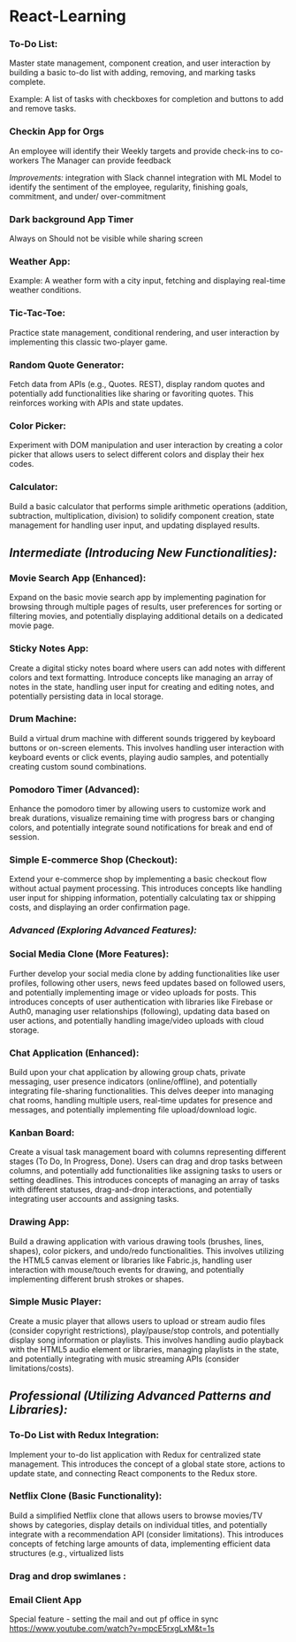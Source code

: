 # React-Learning
### To-Do List: 
Master state management, component creation, and user interaction by building a basic to-do list with adding, removing, and marking tasks complete.

Example: A list of tasks with checkboxes for completion and buttons to add and remove tasks.

### Checkin App for Orgs
An employee will identify their Weekly targets and provide check-ins to co-workers
The Manager can provide feedback

*Improvements:*
integration with Slack channel
integration with ML Model to identify the sentiment of the employee, regularity, finishing goals, commitment, and under/ over-commitment

### Dark background App Timer 
Always on
Should not be visible while sharing screen

### Weather App:
Example: A weather form with a city input, fetching and displaying real-time weather conditions.

### Tic-Tac-Toe: 
Practice state management, conditional rendering, and user interaction by implementing this classic two-player game.
### Random Quote Generator: 
Fetch data from APIs (e.g., Quotes. REST), display random quotes and potentially add functionalities like sharing or favoriting quotes. This reinforces working with APIs and state updates.
### Color Picker: 
Experiment with DOM manipulation and user interaction by creating a color picker that allows users to select different colors and display their hex codes.
### Calculator: 
Build a basic calculator that performs simple arithmetic operations (addition, subtraction, multiplication, division) to solidify component creation, state management for handling user input, and updating displayed results.


## *Intermediate (Introducing New Functionalities):*
### Movie Search App (Enhanced): 
Expand on the basic movie search app by implementing pagination for browsing through multiple pages of results, user preferences for sorting or filtering movies, and potentially displaying additional details on a dedicated movie page.
### Sticky Notes App: 
Create a digital sticky notes board where users can add notes with different colors and text formatting. Introduce concepts like managing an array of notes in the state, handling user input for creating and editing notes, and potentially persisting data in local storage.
### Drum Machine: 
Build a virtual drum machine with different sounds triggered by keyboard buttons or on-screen elements. This involves handling user interaction with keyboard events or click events, playing audio samples, and potentially creating custom sound combinations.
### Pomodoro Timer (Advanced): 
Enhance the pomodoro timer by allowing users to customize work and break durations, visualize remaining time with progress bars or changing colors, and potentially integrate sound notifications for break and end of session.
### Simple E-commerce Shop (Checkout): 
Extend your e-commerce shop by implementing a basic checkout flow without actual payment processing. This introduces concepts like handling user input for shipping information, potentially calculating tax or shipping costs, and displaying an order confirmation page.
### ***Advanced (Exploring Advanced Features):***

### Social Media Clone (More Features): 
Further develop your social media clone by adding functionalities like user profiles, following other users, news feed updates based on followed users, and potentially implementing image or video uploads for posts. This introduces concepts of user authentication with libraries like Firebase or Auth0, managing user relationships (following), updating data based on user actions, and potentially handling image/video uploads with cloud storage.
### Chat Application (Enhanced): 
Build upon your chat application by allowing group chats, private messaging, user presence indicators (online/offline), and potentially integrating file-sharing functionalities. This delves deeper into managing chat rooms, handling multiple users, real-time updates for presence and messages, and potentially implementing file upload/download logic.
### Kanban Board: 
Create a visual task management board with columns representing different stages (To Do, In Progress, Done). Users can drag and drop tasks between columns, and potentially add functionalities like assigning tasks to users or setting deadlines. This introduces concepts of managing an array of tasks with different statuses, drag-and-drop interactions, and potentially integrating user accounts and assigning tasks.
### Drawing App: 
Build a drawing application with various drawing tools (brushes, lines, shapes), color pickers, and undo/redo functionalities. This involves utilizing the HTML5 canvas element or libraries like Fabric.js, handling user interaction with mouse/touch events for drawing, and potentially implementing different brush strokes or shapes.
### Simple Music Player: 
Create a music player that allows users to upload or stream audio files (consider copyright restrictions), play/pause/stop controls, and potentially display song information or playlists. This involves handling audio playback with the HTML5 audio element or libraries, managing playlists in the state, and potentially integrating with music streaming APIs (consider limitations/costs).
## *Professional (Utilizing Advanced Patterns and Libraries):*

### To-Do List with Redux Integration: 
Implement your to-do list application with Redux for centralized state management. This introduces the concept of a global state store, actions to update state, and connecting React components to the Redux store.
### Netflix Clone (Basic Functionality): 
Build a simplified Netflix clone that allows users to browse movies/TV shows by categories, display details on individual titles, and potentially integrate with a recommendation API (consider limitations). This introduces concepts of fetching large amounts of data, implementing efficient data structures (e.g., virtualized lists

### Drag and drop swimlanes :

### Email Client App
Special feature - setting the mail and out pf office in sync
https://www.youtube.com/watch?v=mpcE5rxgLxM&t=1s
